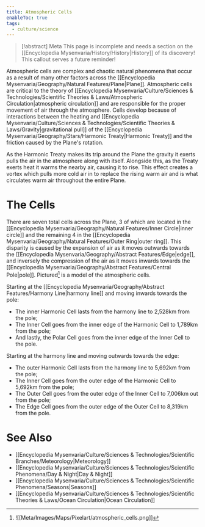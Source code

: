 ```yaml
---
title: Atmospheric Cells
enableToc: true
tags:
  - culture/science
---
```


> [!abstract] Meta
> This page is incomplete and needs a section on the [[Encyclopedia Mysenvaria/History/History|History]] of its discovery! This callout serves a future reminder!

Atmospheric cells are complex and chaotic natural phenomena that occur as a result of many other factors across the [[Encyclopedia Mysenvaria/Geography/Natural Features/Plane|Plane]]. Atmospheric cells are critical to the theory of [[Encyclopedia Mysenvaria/Culture/Sciences & Technologies/Scientific Theories & Laws/Atmospheric Circulation|atmospheric circulation]] and are responsible for the proper movement of air through the atmosphere. Cells develop because of interactions between the heating and [[Encyclopedia Mysenvaria/Culture/Sciences & Technologies/Scientific Theories & Laws/Gravity|gravitational pull]] of the [[Encyclopedia Mysenvaria/Geography/Stars/Harmonic Treaty|Harmonic Treaty]] and the friction caused by the Plane's rotation.

As the Harmonic Treaty makes its trip around the Plane the gravity it exerts pulls the air in the atmosphere along with itself. Alongside this, as the Treaty exerts heat it warms the nearby air, causing it to rise. This effect creates a vortex which pulls more cold air in to replace the rising warm air and is what circulates warm air throughout the entire Plane.
# The Cells
There are seven total cells across the Plane, 3 of which are located in the [[Encyclopedia Mysenvaria/Geography/Natural Features/Inner Circle|inner circle]] and the remaining 4 in the [[Encyclopedia Mysenvaria/Geography/Natural Features/Outer Ring|outer ring]]. This disparity is caused by the expansion of air as it moves outwards towards the [[Encyclopedia Mysenvaria/Geography/Abstract Features/Edge|edge]], and inversely the compression of the air as it moves inwards towards the [[Encyclopedia Mysenvaria/Geography/Abstract Features/Central Pole|pole]]. Pictured[^figure1] is a model of the atmospheric cells.

Starting at the [[Encyclopedia Mysenvaria/Geography/Abstract Features/Harmony Line|harmony line]] and moving inwards towards the pole:
- The inner Harmonic Cell lasts from the harmony line to 2,528km from the pole;
- The Inner Cell goes from the inner edge of the Harmonic Cell to 1,789km from the pole;
- And lastly, the Polar Cell goes from the inner edge of the Inner Cell to the pole.

Starting at the harmony line and moving outwards towards the edge:
- The outer Harmonic Cell lasts from the harmony line to 5,692km from the pole;
- The Inner Cell goes from the outer edge of the Harmonic Cell to 5,692km from the pole;
- The Outer Cell goes from the outer edge of the Inner Cell to 7,006km out from the pole;
- The Edge Cell goes from the outer edge of the Outer Cell to 8,319km from the pole.
# See Also
- [[Encyclopedia Mysenvaria/Culture/Sciences & Technologies/Scientific Branches/Meteorology|Meteorology]]
- [[Encyclopedia Mysenvaria/Culture/Sciences & Technologies/Scientific Phenomena/Day & Night|Day & Night]]
- [[Encyclopedia Mysenvaria/Culture/Sciences & Technologies/Scientific Phenomena/Seasons|Seasons]]
- [[Encyclopedia Mysenvaria/Culture/Sciences & Technologies/Scientific Theories & Laws/Ocean Circulation|Ocean Circulation]]


[^figure1]: ![[Meta/Images/Maps/Pixelart/atmospheric_cells.png]]